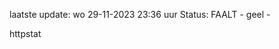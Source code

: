laatste update: 
wo 29-11-2023 23:36   uur 
Status: FAALT - geel - 
<div class="service Y">httpstat</div>
